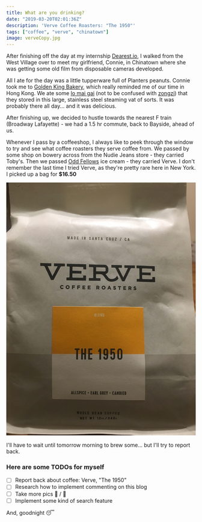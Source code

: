 ```yaml
---
title: What are you drinking?
date: "2019-03-20T02:01:36Z"
description: 'Verve Coffee Roasters: "The 1950"'
tags: ["coffee", "verve", "chinatown"]
image: verveCopy.jpg
---
```


After finishing off the day at my internship [Dearest.io](https://dearest.io), I walked from the West Village over to meet my girlfriend, Connie, in Chinatown where she was getting some old film from disposable cameras developed.

All I ate for the day was a little tupperware full of Planters peanuts. Connie took me to [Golden King Bakery](https://www.google.com/maps/place/Golden+King+Bakery/@40.717393,-73.9953688,20.02z/data=!4m12!1m6!3m5!1s0x89c25988228b4049:0x3f4674940bf575b5!2sEliz+Digital+Inc!8m2!3d40.717922!4d-73.9962386!3m4!1s0x89c259881d42a615:0x24207e704ce1caa5!8m2!3d40.7174536!4d-73.9955659), which really reminded me of our time in Hong Kong. We ate some [lo mai gai](https://en.wikipedia.org/wiki/Lo_mai_gai) (not to be confused with [zongzi](https://en.wikipedia.org/wiki/Zongzi)) that they stored in this large, stainless steel steaming vat of sorts. It was probably there all day... and it was delicious.

After finishing up, we decided to hustle towards the nearest F train (Broadway Lafayette) - we had a 1.5 hr commute, back to Bayside, ahead of us.

Whenever I pass by a coffeeshop, I always like to peek through the window to try and see what coffee roasters they serve coffee from. We passed by some shop on bowery across from the Nudie Jeans store - they carried Toby's. Then we passed [Odd Fellows](https://www.oddfellowsnyc.com/) ice cream - they carried Verve. I don't remember the last time I tried Verve, as they're pretty rare here in New York. I picked up a bag for **\$16.50**

![Verve](./verve.jpg)

I'll have to wait until tomorrow morning to brew some... but I'll try to report back.

### Here are some TODOs for myself

- [ ] Report back about coffee: Verve, "The 1950"
- [ ] Research how to implement commenting on this blog
- [ ] Take more pics 📸 / 🤳
- [ ] Implement some kind of search feature

And, goodnight 😴
